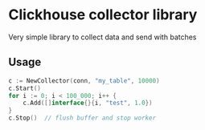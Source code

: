 # Clickhouse collector library

Very simple library to collect data and send with batches

## Usage

```go
c := NewCollector(conn, "my_table", 10000)
c.Start()
for i := 0; i < 100_000; i++ {
    c.Add([]interface{}{i, "test", 1.0})
}	
c.Stop()  // flush buffer and stop worker
```